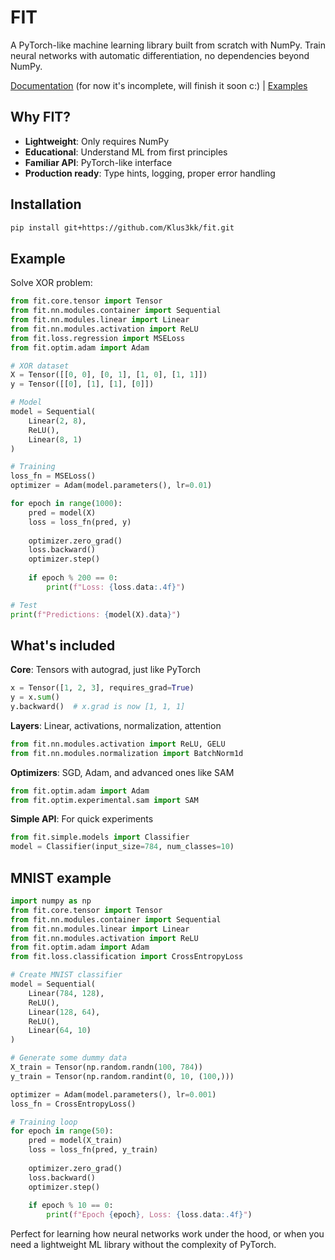 # FIT

A PyTorch-like machine learning library built from scratch with NumPy. Train neural networks with automatic differentiation, no dependencies beyond NumPy.

[Documentation](https://fit-ml.readthedocs.io/) (for now it's incomplete, will finish it soon c:) | [Examples](examples/)

## Why FIT?

- **Lightweight**: Only requires NumPy
- **Educational**: Understand ML from first principles
- **Familiar API**: PyTorch-like interface
- **Production ready**: Type hints, logging, proper error handling

## Installation

```bash
pip install git+https://github.com/Klus3kk/fit.git
```

## Example

Solve XOR problem:

```python
from fit.core.tensor import Tensor
from fit.nn.modules.container import Sequential
from fit.nn.modules.linear import Linear
from fit.nn.modules.activation import ReLU
from fit.loss.regression import MSELoss
from fit.optim.adam import Adam

# XOR dataset
X = Tensor([[0, 0], [0, 1], [1, 0], [1, 1]])
y = Tensor([[0], [1], [1], [0]])

# Model
model = Sequential(
    Linear(2, 8),
    ReLU(),
    Linear(8, 1)
)

# Training
loss_fn = MSELoss()
optimizer = Adam(model.parameters(), lr=0.01)

for epoch in range(1000):
    pred = model(X)
    loss = loss_fn(pred, y)
    
    optimizer.zero_grad()
    loss.backward()
    optimizer.step()
    
    if epoch % 200 == 0:
        print(f"Loss: {loss.data:.4f}")

# Test
print(f"Predictions: {model(X).data}")
```

## What's included

**Core**: Tensors with autograd, just like PyTorch
```python
x = Tensor([1, 2, 3], requires_grad=True)
y = x.sum()
y.backward()  # x.grad is now [1, 1, 1]
```

**Layers**: Linear, activations, normalization, attention
```python
from fit.nn.modules.activation import ReLU, GELU
from fit.nn.modules.normalization import BatchNorm1d
```

**Optimizers**: SGD, Adam, and advanced ones like SAM
```python
from fit.optim.adam import Adam
from fit.optim.experimental.sam import SAM
```

**Simple API**: For quick experiments
```python
from fit.simple.models import Classifier
model = Classifier(input_size=784, num_classes=10)
```

## MNIST example

```python
import numpy as np
from fit.core.tensor import Tensor
from fit.nn.modules.container import Sequential
from fit.nn.modules.linear import Linear
from fit.nn.modules.activation import ReLU
from fit.optim.adam import Adam
from fit.loss.classification import CrossEntropyLoss

# Create MNIST classifier 
model = Sequential(
    Linear(784, 128),
    ReLU(),
    Linear(128, 64), 
    ReLU(),
    Linear(64, 10)
)

# Generate some dummy data 
X_train = Tensor(np.random.randn(100, 784))
y_train = Tensor(np.random.randint(0, 10, (100,)))

optimizer = Adam(model.parameters(), lr=0.001)
loss_fn = CrossEntropyLoss()

# Training loop
for epoch in range(50):
    pred = model(X_train)
    loss = loss_fn(pred, y_train)
    
    optimizer.zero_grad()
    loss.backward()
    optimizer.step()
    
    if epoch % 10 == 0:
        print(f"Epoch {epoch}, Loss: {loss.data:.4f}")
```

Perfect for learning how neural networks work under the hood, or when you need a lightweight ML library without the complexity of PyTorch.
